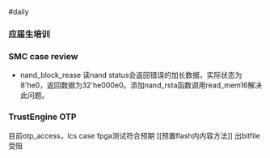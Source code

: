 #daily

### 应届生培训

### SMC case review

- nand_block_rease
读nand status会返回错误的加长数据，实际状态为8'he0，返回数据为32'he000e0。添加nand_rsta函数调用read_mem16解决此问题。

### TrustEngine OTP

目前otp_access，lcs case fpga测试符合预期
[[预置flash内内容方法]]
出bitfile受阻

